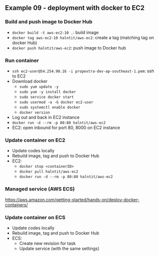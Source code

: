 ## Example 09 - deployment with docker to EC2

### Build and push image to Docker Hub
- `docker build -t aws-ec2-10 .`: build image
- `docker tag aws-ec2-10 halntit/aws-ec2`: create a tag (matching tag on docker Hub)
- `docker push halntit/aws-ec2`: push image to Docker hub

### Run container
- `ssh ec2-user@54.254.90.16 -i propextra-dev-ap-southeast-1.pem`: ssh to EC2
- Download docker
  - `sudo yum update -y`
  - `sudo yum -y install docker`
  - `sudo service docker start`
  - `sudo usermod -a -G docker ec2-user`
  - `sudo systemctl enable docker`
  - `docker version`
- Log out and back in EC2 instance
- `docker run -d --rm -p 80:80 halntit/aws-ec2`
- EC2: open inbound for port 80, 8000 on EC2 instance

### Update container on EC2
- Update codes locally
- Rebuild image, tag and push to Docker Hub
- EC2:
  - `docker stop <containerID>`
  - `docker pull halntit/aws-ec2`
  - `docker run -d --rm -p 80:80 halntit/aws-ec2`

### Managed service (AWS ECS)
https://aws.amazon.com/getting-started/hands-on/deploy-docker-containers/

### Update container on ECS
- Update codes locally
- Rebuild image, tag and push to Docker Hub
- ECS:
  - Create new revision for task
  - Update service (with the same settings)